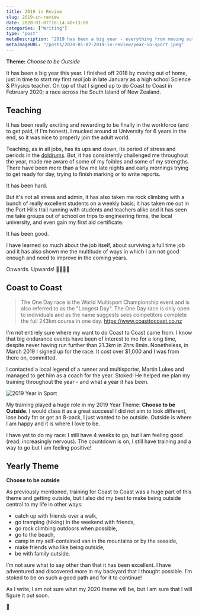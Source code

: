 ```yaml
---
title: 2019 in Review
slug: 2019-in-review
date: 2020-01-07T18:14:40+13:00
categories: ["Writing"]
type: "post"
metaDescription: "2019 has been a big year - everything from moving out, my first job and 400+ hours of exercise."
metaImageURL: "/posts/2020-01-07-2019-in-review/year-in-sport.jpeg"
---
```


__Theme:__ _Choose to be Outside_

It has been a big year this year. I finished off 2018 by moving out of home, just in time to start my first _real_ job in late January as a high school Science & Physics teacher. On top of that I signed up to do Coast to Coast in February 2020; a race across the South Island of New Zealand.

## Teaching

It has been really exciting and rewarding to be finally in the workforce (and to get paid, if I'm honest). I mucked around at University for 6 years in the end, so it was nice to properly join the adult world.

Teaching, as in all jobs, has its ups and down, its period of stress and periods in the [doldrums](https://en.wikipedia.org/wiki/Intertropical_Convergence_Zone). But, it has consistently challenged me throughout the year, made me aware of some of my foibles and some of my strengths. There have been more than a few me late nights and early mornings trying to get ready for day, trying to finish marking or to write reports.

It has been hard.

But it's not all stress and admin, it has also taken me rock climbing with a bunch of really excellent students on a weekly basis; it has taken me out in the Port Hills trail running with students and teachers alike and it has seen me take groups out of school on trips to engineering firms, the local university, and even gain my first aid certificate.

It has been good.

I have learned so much about the job itself, about surviving a full time job and it has also shown me the multitude of ways in which I am not good enough and need to improve in the coming years.

Onwards. Upwards! 👨‍🔬👨‍🏫

## Coast to Coast

> The One Day race is the World Multisport Championship event and is also referred to as the "Longest Day".
The One Day race is only open to individuals and as the name suggests sees competitors complete the full 243km course in one day.
https://www.coasttocoast.co.nz

I'm not entirely sure where my want to do Coast to Coast came from. I know that big endurance events have been of interest to me for a long time, despite never having run further than 21.3km in 2hrs 8min. Nonetheless, in March 2019 I signed up for the race. It cost over $1,000 and I was from there on, committed.

I contacted a local legend of a runner and multisporter, Martin Lukes and managed to get him as a coach for the year. Stoked! He helped me plan my training throughout the year - and what a year it has been.

![2019 Year in Sport](/posts/2020-01-07-2019-in-review/year-in-sport.jpeg)

My training played a huge role in my 2019 Year Theme: __Choose to be Outside__. I would class it as a great success! I did not aim to look different, lose body fat or get an 8-pack, I just wanted to be outside. Outside is where I am happy and it is where I love to be.

I have yet to do my race: I still have 4 weeks to go, but I am feeling good (read: increasingly nervous). The countdown is on, I still have training and a way to go but I am feeling positive!

## Yearly Theme

__Choose to be outside__

As previously mentioned, training for Coast to Coast was a huge part of this theme and getting outside, but I also did my best to make being outside central to my life in other ways:

- catch up with friends over a walk,
- go tramping (hiking) in the weekend with friends,
- go rock climbing outdoors when possible,
- go to the beach,
- camp in my self-contained van in the mountains or by the seaside,
- make friends who like being outside,
- be with family outside.

I’m not sure what to say other than that it has been excellent. I have adventured and discovered more in my backyard that I thought possible. I’m stoked to be on such a good path and for it to continue!

As I write, I am not sure what my 2020 theme will be, but I am sure that I will figure it out soon.

👋